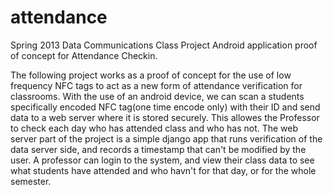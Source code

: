 attendance
==========
Spring 2013 Data Communications Class Project
Android application proof of concept for Attendance Checkin.

The following project works as a proof of concept for the use of low frequency NFC tags
to act as a new form of attendance verification for classrooms. With the use of an android device,
we can scan a students specifically encoded NFC tag(one time encode only) with their ID and send data 
to a web server where it is stored securely.  This allowes the Professor to check each day who has attended class
and who has not.  The web server part of the project is a simple django app that runs verification of the data server side,
and records a timestamp that can't be modified by the user.  A professor can login to the system, and view their class data
to see what students have attended and who havn't for that day, or for the whole semester. 


